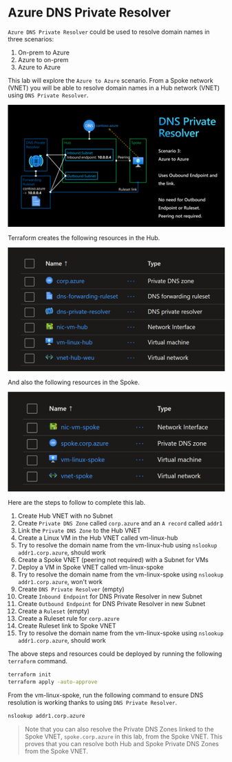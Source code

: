 # Azure DNS Private Resolver

`Azure DNS Private Resolver` could be used to resolve domain names in three scenarios:

1) On-prem to Azure
2) Azure to on-prem
3) Azure to Azure

This lab will explore the `Azure to Azure` scenario. 
From a Spoke network (VNET) you will be able to resolve domain names in a Hub network (VNET) using `DNS Private Resolver`.

![](images/architecture.png)

Terraform creates the following resources in the Hub.

![](images/resources-hub.png)

And also the following resources in the Spoke.

![](images/resources-spoke.png)

Here are the steps to follow to complete this lab.

1) Create Hub VNET with no Subnet
2) Create `Private DNS Zone` called `corp.azure` and an `A record` called `addr1`
3) Link the `Private DNS Zone` to the Hub VNET
4) Create a Linux VM in the Hub VNET called vm-linux-hub
5) Try to resolve the domain name from the vm-linux-hub using `nslookup addr1.corp.azure`, should work
6) Create a Spoke VNET (peering not required) with a Subnet for VMs
7) Deploy a VM in Spoke VNET called vm-linux-spoke
8) Try to resolve the domain name from the vm-linux-spoke using `nslookup addr1.corp.azure`, won't work
9) Create `DNS Private Resolver` (empty)
10) Create `Inbound Endpoint` for DNS Private Resolver in new Subnet
11) Create `Outbound Endpoint` for DNS Private Resolver in new Subnet
12) Create a `Ruleset` (empty)
13) Create a Ruleset rule for `corp.azure`
14) Create Ruleset link to Spoke VNET
15) Try to resolve the domain name from the vm-linux-spoke using `nslookup addr1.corp.azure`, should work

The above steps and resources could be deployed by running the following `terraform` command.

```sh
terraform init
terraform apply -auto-approve
```

From the vm-linux-spoke, run the following command to ensure DNS resolution is working thanks to using `DNS Private Resolver`.

```sh
nslookup addr1.corp.azure
```

>Note that you can also resolve the Private DNS Zones linked to the Spoke VNET, `spoke.corp.azure` in this lab, from the Spoke VNET. This proves that you can resolve both Hub and Spoke Private DNS Zones from the Spoke VNET.